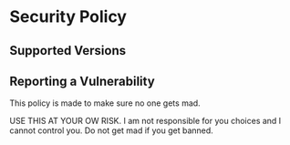# Security Policy

## Supported Versions


## Reporting a Vulnerability

This policy is made to make sure no one gets mad. 

USE THIS AT YOUR OW RISK. I am not responsible for you choices and I cannot control you. Do not get mad if you get banned. 
